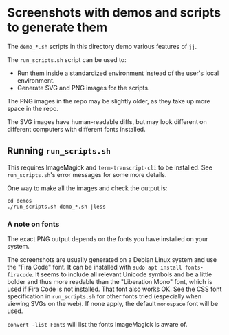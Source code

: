 # Screenshots with demos and scripts to generate them

The `demo_*.sh` scripts in this directory demo
various features of `jj`.

The `run_scripts.sh` script can be used to:

- Run them inside a standardized environment instead of the user's local
  environment.
- Generate SVG and PNG images for the scripts.

The PNG images in the repo may be slightly older, as they take up more space in
the repo.

The SVG images have human-readable diffs, but may look different on different
computers with different fonts installed.

## Running `run_scripts.sh`

This requires ImageMagick and `term-transcript-cli` to be installed. See
`run_scripts.sh`'s error messages for some more details.

One way to make all the images and check the output is:

```shell
cd demos
./run_scripts.sh demo_*.sh |less
```

### A note on fonts

The exact PNG output depends on the fonts you have installed on your system.

The screenshots are usually generated on a Debian Linux system and use the "Fira
Code" font. It can be installed with `sudo apt install fonts-firacode`. It seems
to include all relevant Unicode symbols and be a little bolder and thus more
readable than the "Liberation Mono" font, which is used if Fira Code is not
installed. That font also works OK. See the CSS font specification in
`run_scripts.sh` for other fonts tried (especially when viewing SVGs on the
web). If none apply, the default `monospace` font will be used.

`convert -list Fonts` will list the fonts ImageMagick is aware of.
